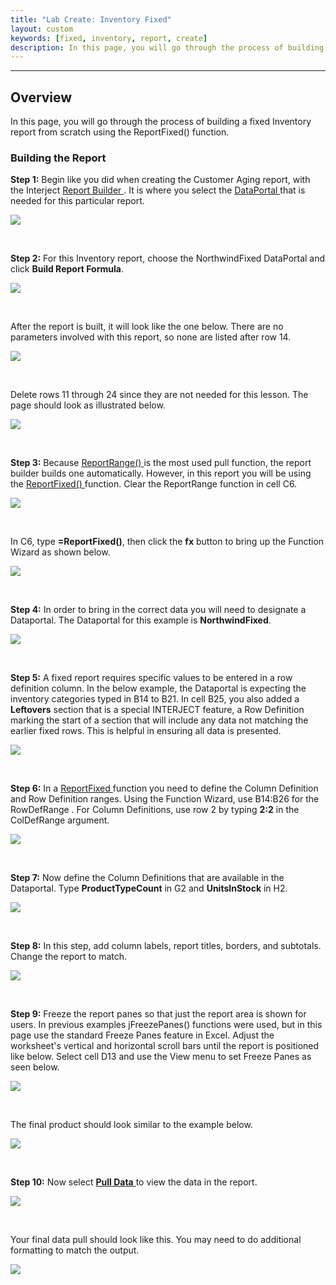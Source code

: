 ```yaml
---
title: "Lab Create: Inventory Fixed"
layout: custom
keywords: [fixed, inventory, report, create]
description: In this page, you will go through the process of building a fixed Inventory report from scratch using the ReportFixed() function.
---
```

* * *

##  **Overview**

In this page, you will go through the process of building a fixed Inventory report from scratch using the ReportFixed() function. 

###  Building the Report 

**Step 1:** Begin like you did when creating the Customer Aging report, with the Interject [ Report Builder ](/wGetStarted/INTERJECT-Ribbon-Menu-Items.html#report-builder). It is where you select the  [ DataPortal ](/wIndex/Common-Dataportal-Index.html) that is needed for this particular report. 

![](/images/L-Create-InventoryFix/01.png) 

<br> 


**Step 2:** For this Inventory report, choose the NorthwindFixed DataPortal and click **Build Report Formula**. 

![](/images/L-Create-InventoryFix/02.png) 

<br>

After the report is built, it will look like the one below. There are no parameters involved with this report, so none are listed after row 14. 

![](/images/L-Create-InventoryFix/03.png)

<br> 


Delete rows 11 through 24 since they are not needed for this lesson. The page should look as illustrated below. 

![](/images/L-Create-InventoryFix/04.png)

<br>

**Step 3:** Because [ ReportRange() ](/wIndex/ReportRange.html) is the most used pull function, the report builder builds one automatically. However, in this report you will be using the [ ReportFixed() ](/wIndex/ReportFixed.html) function. Clear the ReportRange function in cell C6. 

![](/images/L-Create-InventoryFix/05.png)

<br> 


In C6, type **=ReportFixed()**, then click the **fx** button to bring up the Function Wizard as shown below. 

![](/images/L-Create-InventoryFix/06.png)

<br> 


**Step 4:** In order to bring in the correct data you will need to designate a Dataportal. The Dataportal for this example is **NorthwindFixed**. 

![](/images/L-Create-InventoryFix/07.png)

<br>

**Step 5:** A fixed report requires specific values to be entered in a row definition column. In the below example, the Dataportal is expecting the inventory categories typed in B14 to B21. In cell B25, you also added a **Leftovers** section that is a special INTERJECT feature, a Row Definition marking the start of a section that will include any data not matching the earlier fixed rows. This is helpful in ensuring all data is presented. 

![](/images/L-Create-InventoryFix/08.png)

<br> 


**Step 6:** In a [ ReportFixed ](/wIndex/ReportFixed.html) function you need to define the Column Definition and Row Definition ranges. Using the Function Wizard, use B14:B26 for the  RowDefRange . For Column Definitions, use row 2 by typing **2:2** in the ColDefRange argument. 

![](/images/L-Create-InventoryFix/09.png)

<br> 


**Step 7:** Now define the Column Definitions that are available in the Dataportal. Type **ProductTypeCount** in G2 and **UnitsInStock** in H2. 

![](/images/L-Create-InventoryFix/10.png)   

<br>

**Step 8:** In this step, add column labels, report titles, borders, and subtotals. Change the report to match. 

![](/images/L-Create-InventoryFix/11.png)

<br> 


**Step 9:** Freeze the report panes so that just the report area is shown for users. In previous examples jFreezePanes() functions were used, but in this page use the standard Freeze Panes feature in Excel. Adjust the worksheet's vertical and horizontal scroll bars until the report is positioned like below. Select cell D13 and use the View menu to set Freeze Panes as seen below. 

![](/images/L-Create-InventoryFix/12.png)

<br> 


The final product should look similar to the example below. 

![](/images/L-Create-InventoryFix/13.png)

<br> 


**Step 10:** Now select [ **Pull Data** ](/wGetStarted/INTERJECT-Ribbon-Menu-Items.html#pull-data) to view the data in the report. 

![](/images/L-Create-InventoryFix/14.png)

<br> 


Your final data pull should look like this. You may need to do additional formatting to match the output. 

![](/images/L-Create-InventoryFix/15.png)
